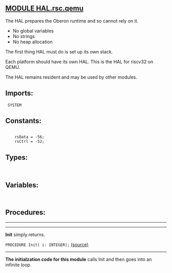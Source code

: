 
## [MODULE HAL.rsc.qemu](https://github.com/io-core/Bootloaders/blob/main/HAL.rsc.qemu.Mod)
The HAL prepares the Oberon runtime and so cannot rely on it.

* No global variables
* No strings
* No heap allocation

The first thing HAL must do is set up its own stack.

Each platform should have its own HAL. This is the HAL for riscv32 on QEMU.

The HAL remains resident and may be used by other modules.


  ## Imports:
` SYSTEM`

## Constants:
```

    rsData = -56; 
    rsCtrl = -52;

```
## Types:
```


```
## Variables:
```


```
## Procedures:
---
---
**Init** simply returns.

`PROCEDURE Init( i: INTEGER);` [(source)](https://github.com/io-core/Bootloaders/blob/main/HAL.rsc.qemu.Mod#L35)

---
**The initialzation code for this module** calls Init and then goes into an infinite loop.
